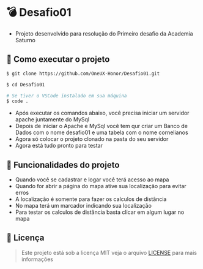 # 💣 Desafio01
- Projeto desenvolvido para resolução do Primeiro desafio da Academia Saturno

## 🚀 Como executar o projeto
```bash
$ git clone https://github.com/OneUX-Honor/Desafio01.git

$ cd Desafio01

# Se tiver o VSCode instalado em sua máquina
$ code .
```
- Após executar os comandos abaixo, você precisa iniciar um servidor apache juntamente do MySql
- Depois de iniciar o Apache e MySql você tem qur criar um Banco de Dados com o nome desafio01 e uma tabela com o nome cornelianos
- Agora só colocar o projeto clonado na pasta do seu servidor
- Agora está tudo pronto para testar

## 🤔 Funcionalidades do projeto

- Quando você se cadastrar e logar você terá acesso ao mapa
- Quando for abrir a página do mapa ative sua localização para evitar erros
- A localização é somente para fazer os calculos de distância
- No mapa terá um marcador indicando sua localização
- Para testar os calculos de distância basta clicar em algum lugar no mapa

## 📜 Licença
> Este projeto está sob a licença MIT veja o arquivo [LICENSE](https://github.com/OneUX-Honor/Desafio01/LICENSE) para mais informações
